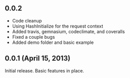 ## 0.0.2

  - Code cleanup
  - Using HashInitialize for the request context
  - Added travis, gemnasium, codeclimate, and coveralls
  - Fixed a couple bugs
  - Added demo folder and basic example

## 0.0.1  (April 15, 2013)

Initial release. Basic features in place.